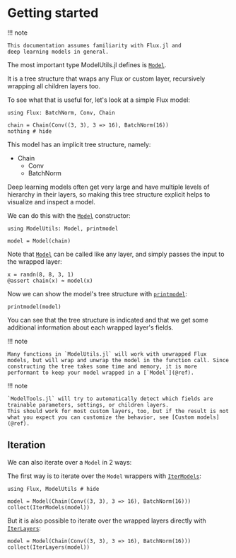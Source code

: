# Getting started

!!! note

    This documentation assumes familiarity with Flux.jl and
    deep learning models in general.

The most important type ModelUtils.jl defines is [`Model`](@ref).

It is a tree structure that wraps any Flux or custom layer,
recursively wrapping all children layers too.

To see what that is useful for, let's look at a simple Flux model:

```@example 1
using Flux: BatchNorm, Conv, Chain

chain = Chain(Conv((3, 3), 3 => 16), BatchNorm(16))
nothing # hide
```

This model has an implicit tree structure, namely:

- Chain
    - Conv
    - BatchNorm

Deep learning models often get very large and have multiple levels of hierarchy in their layers, so making this tree structure explicit helps to visualize and inspect a model.

We can do this with the [`Model`](@ref) constructor:

```@example 1
using ModelUtils: Model, printmodel

model = Model(chain)
```

Note that [`Model`](@ref) can be called like any layer, and simply passes the input to the wrapped layer:

```@example 1
x = randn(8, 8, 3, 1)
@assert chain(x) ≈ model(x) 
```

Now we can show the model's tree structure with [`printmodel`](@ref):

```@example 1
printmodel(model)
```

You can see that the tree structure is indicated and that we get some additional information about each wrapped layer's fields.

!!! note

    Many functions in `ModelUtils.jl` will work with unwrapped Flux models, but will wrap and unwrap the model in the function call. Since constructing the tree takes some time and memory, it is more performant to keep your model wrapped in a [`Model`](@ref).

!!! note

    `ModelTools.jl` will try to automatically detect which fields are trainable parameters, settings, or children layers.
    This should work for most custom layers, too, but if the result is not what you expect you can customize the behavior, see [Custom models](@ref).

## Iteration

We can also iterate over a `Model` in 2 ways:

The first way is to iterate over the `Model` wrappers with [`IterModels`](@ref):

```@example 1
using Flux, ModelUtils # hide
```

```@example 1
model = Model(Chain(Conv((3, 3), 3 => 16), BatchNorm(16)))
collect(IterModels(model))
```

But it is also possible to iterate over the wrapped layers directly with [`IterLayers`](@ref):

```@example 1
model = Model(Chain(Conv((3, 3), 3 => 16), BatchNorm(16)))
collect(IterLayers(model))
```